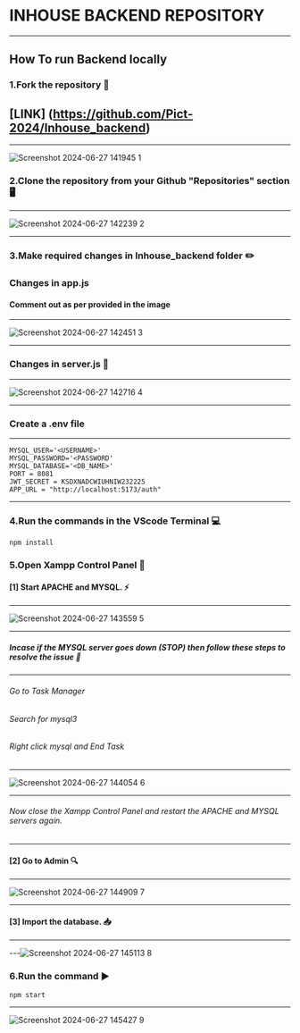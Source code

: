 # INHOUSE BACKEND REPOSITORY
---
## How To run Backend locally
### 1.Fork the repository 📌
[LINK] (https://github.com/Pict-2024/Inhouse_backend)
---

---
![Screenshot 2024-06-27 141945  1](https://github.com/Adwait-Borate/Inhouse_backend/assets/136005137/56612fd3-f0dc-4f86-86fb-a2a3a8121d78)

### 2.Clone the repository from your Github "Repositories" section 🖥️
---
![Screenshot 2024-06-27 142239  2](https://github.com/Adwait-Borate/Inhouse_backend/assets/136005137/a42ba08e-ab9e-409c-965a-42c8b8dbf6cd)

---
### 3.Make required changes in Inhouse_backend folder ✏️

### Changes in app.js 
   #### Comment out as per provided in the image
   ---
 ![Screenshot 2024-06-27 142451  3](https://github.com/Adwait-Borate/Inhouse_backend/assets/136005137/e67858fd-6b3e-4747-8e5a-9f803ca5884f)
 
  ---
### Changes in server.js  📄
---
![Screenshot 2024-06-27 142716  4](https://github.com/Adwait-Borate/Inhouse_backend/assets/136005137/ebb94b71-cabe-4506-8b34-e5b476ac0722)

---
### Create a .env file
---
```
MYSQL_USER='<USERNAME>'
MYSQL_PASSWORD='<PASSWORD'
MYSQL_DATABASE='<DB_NAME>'
PORT = 8081
JWT_SECRET = KSDXNADCWIUHNIW232225
APP_URL = "http://localhost:5173/auth"
```
---
### 4.Run the commands in the VScode Terminal 💻
  ```
  npm install
```
### 5.Open Xampp Control Panel 🚀
  #### [1] Start APACHE and MYSQL. ⚡️
  ---
  ![Screenshot 2024-06-27 143559  5](https://github.com/Adwait-Borate/Inhouse_backend/assets/136005137/6205901c-8959-4067-af82-58a3dc2d752b)

  ---
  ##### Incase if the MYSQL server goes down (STOP) then follow these steps to resolve the issue 🔧
  ---
   ###### Go to Task Manager
   ###### Search for mysql3
   ###### Right click mysql and End Task
   ---

![Screenshot 2024-06-27 144054  6](https://github.com/Adwait-Borate/Inhouse_backend/assets/136005137/242a5845-a4e1-469d-8d00-e0d42ffddaae)

---
###### Now close the Xampp Control Panel and restart the APACHE and MYSQL servers again.
---
 #### [2] Go to Admin 🔍
 ---

![Screenshot 2024-06-27 144909  7](https://github.com/Adwait-Borate/Inhouse_backend/assets/136005137/0f9ed32a-e0bc-41a0-a419-6796c2c088c3)

 ---
 #### [3] Import the database. 📥
 ---

 ---![Screenshot 2024-06-27 145113  8](https://github.com/Adwait-Borate/Inhouse_backend/assets/136005137/82a18c57-39a0-4864-b0be-0532deb9dccb)

 ### 6.Run the command ▶️
 ```
npm start
```
---
![Screenshot 2024-06-27 145427  9](https://github.com/Adwait-Borate/Inhouse_backend/assets/136005137/917b5f1b-144d-4883-96cc-70a307fb84fa)
